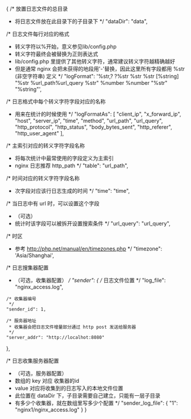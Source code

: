 {
  /* 放置日志文件的总目录
   * 将日志文件放在此目录下的子目录下
   */
  "dataDir": "data",

  /* 日志文件每行对应的格式
   * 转义字符以%开始，意义参见lib/config.php
   * 转义字符最终会被替换为正则表达式
   * lib/config.php 里提供了其他转义字符，通常建议转义字符越精确越好
   * 但是通常 nginx 会把未获得的地段用'-'替换，因此这里所有字段都用 %str (非空字符串) 定义
   */
  "logFormat": '%str,? ?%str %str %str [%string] "%str %url_path%url_query %str" %number %number "%str" "%string"',

  /* 日志格式中每个转义字符字段对应的名称
   * 用来在统计的时候使用
   */
  "logFormatAs": [
    "client_ip",
    "x_forward_ip",
    "host",
    "server_ip",
    "time",
    "method",
    "url_path",
    "url_query",
    "http_protocol",
    "http_status",
    "body_bytes_sent",
    "http_referer",
    "http_user_agent"
  ],

  /* 主索引对应的转义字符字段名称
   * 将每次统计中最常使用的字段定义为主索引
   * nginx 日志推荐 http_path
   */
  "table": "url_path",

  /* 时间对应的转义字符字段名称
   * 次字段对应该行日志生成的时间
   */
  "time": "time",

  /* 当日志中有 url 时，可以设置这个字段
   * （可选）
   * 统计时该字段可以被拆开设置搜索条件
   */
  "url_query": "url_query",

  /* 时区
   * 参考 http://php.net/manual/en/timezones.php
   */
  "timezone": 'Asia/Shanghai',

  /* 日志搜集器配置
   * （可选，收集器配置）
   */
  "sender": {
    /* 日志文件位置
     */
    "log_file": "nginx_access.log",

    /* 收集器编号
     */
    "sender_id": 1,

    /* 服务器地址
     * 收集器会把日志文件增量部分通过 http post 发送给服务器
     */
    "server_addr": "http://localhot:8080"
  },

  /* 日志收集服务器配置
   * （可选，服务器配置）
   * 数组的 key 对应 收集器的id
   * value 对应将收集到的日志写入的本地文件位置
   * 此位置在 dataDir 下，子目录需要自己建立，只能有一层子目录
   * 有多少个收集器，就在数组里写多少个配置
   */
  "sender_log_file": {
    "1": "nginx1/nginx_access.log"
  }
}
